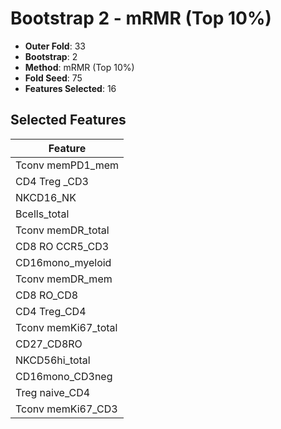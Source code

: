 # Bootstrap 2 - mRMR (Top 10%)

- **Outer Fold**: 33
- **Bootstrap**: 2
- **Method**: mRMR (Top 10%)
- **Fold Seed**: 75
- **Features Selected**: 16

## Selected Features

| Feature |
|---------|
| Tconv memPD1_mem |
| CD4 Treg _CD3 |
| NKCD16_NK |
| Bcells_total |
| Tconv memDR_total |
| CD8 RO CCR5_CD3 |
| CD16mono_myeloid |
| Tconv memDR_mem |
| CD8 RO_CD8 |
| CD4 Treg_CD4 |
| Tconv memKi67_total |
| CD27_CD8RO |
| NKCD56hi_total |
| CD16mono_CD3neg |
| Treg naive_CD4 |
| Tconv memKi67_CD3 |

